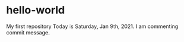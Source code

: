 # hello-world
My first repository
Today is Saturday, Jan 9th, 2021.
I am commenting commit message.
